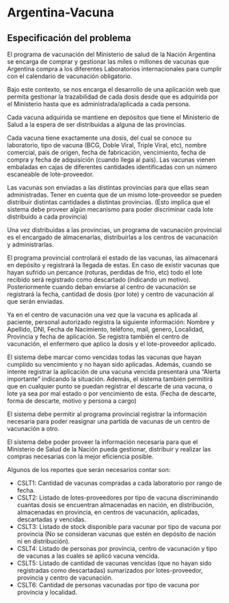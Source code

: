 # Argentina-Vacuna
## Especificación del problema

El programa de vacunación del Ministerio de salud de la Nación Argentina se encarga de comprar y
gestionar las miles o millones de vacunas que Argentina compra a los diferentes Laboratorios
internacionales para cumplir con el calendario de vacunación obligatorio.

Bajo este contexto, se nos encarga el desarrollo de una aplicación web que permita gestionar la
trazabilidad de cada dosis desde que es adquirida por el Ministerio hasta que es
administrada/aplicada a cada persona.

Cada vacuna adquirida se mantiene en depósitos que tiene el Ministerio de Salud a la espera de
ser distribuidas a alguna de las provincias.

Cada vacuna tiene exactamente una dosis, del cual se conoce su laboratorio, tipo de vacuna (BCG,
Doble Viral, Triple Viral, etc), nombre comercial, país de origen, fecha de fabricación, vencimiento,
fecha de compra y fecha de adquisición (cuando llega al país). Las vacunas vienen embaladas en
cajas de diferentes cantidades identificadas con un número escaneable de lote-proveedor.

Las vacunas son enviadas a las distintas provincias para que ellas sean administradas. Tener en
cuenta que de un mismo lote-proveedor se pueden distribuir distintas cantidades a distintas
provincias. (Esto implica que el sistema debe proveer algún mecanismo para poder discriminar
cada lote distribuido a cada provincia)

Una vez distribuidas a las provincias, un programa de vacunación provincial es el encargado de
almacenarlas, distribuirlas a los centros de vacunación y administrarlas.

El programa provincial controlará el estado de las vacunas, las almacenará en depósito y registrará
la llegada de estas. En caso de existir vacunas que hayan sufrido un percance (roturas, perdidas de
frio, etc) todo el lote recibido será registrado como descartado (indicando un motivo).
Posteriormente cuando deban enviarse al centro de vacunación se registrará la fecha, cantidad de
dosis (por lote) y centro de vacunación al que serán enviadas.

Ya en el centro de vacunación una vez que la vacuna es aplicada al paciente, personal autorizado
registra la siguiente información: Nombre y Apellido, DNI, Fecha de Nacimiento, teléfono, mail,
genero, Localidad, Provincia y fecha de aplicación. Se registra también el centro de vacunación, el
enfermero que aplico la dosis y el lote-proveedor aplicado.

El sistema debe marcar como vencidas todas las vacunas que hayan cumplido su vencimiento y no
hayan sido aplicadas. Además, cuando se intente registrar la aplicación de una vacuna vencida
presentará una “Alerta importante” indicando la situación. Además, el sistema también permitirá
que en cualquier punto se puedan registrar el descarte de una vacuna, o lote ya sea por mal
estado o por vencimiento de esta. (Fecha de descarte, forma de descarte, motivo y persona a
cargo)

El sistema debe permitir al programa provincial registrar la información necesaria para poder
reasignar una partida de vacunas de un centro de vacunación a otro.

El sistema debe poder proveer la información necesaria para que el Ministerio de Salud de la
Nación pueda gestionar, distribuir y realizar las compras necesarias con la mejor eficiencia posible.

Algunos de los reportes que serán necesarios contar son:  
*  CSLT1: Cantidad de vacunas compradas a cada laboratorio por rango de fecha.  
*  CSLT2: Listado de lotes-proveedores por tipo de vacuna discriminando cuantas dosis se
   encuentran almacenadas en nación, en distribución, almacenadas en provincia, en
   centros de vacunación, aplicadas, descartadas y vencidas.  
*  CSLT3: Listado de stock disponible para vacunar por tipo de vacuna por provincia (No se
   consideran vacunas que estén en depósito de nación ni en distribución).  
*  CSLT4: Listado de personas por provincia, centro de vacunación y tipo de vacunas a las
   cuales se aplicó vacuna vencida.  
*  CSLT5: Listado de cantidad de vacunas vencidas (que no hayan sido registradas como
   descartadas) sumarizados por lotes-proveedor, provincia y centro de vacunación.  
*  CSLT6: Cantidad de personas vacunadas por tipo de vacuna por provincia y localidad.